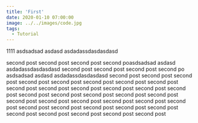 ```yaml
---
title: 'First'
date: 2020-01-10 07:00:00
image: ../../images/code.jpg
tags:
  - Tutorial
---
```


1111
asdsadsad asdasd
asdadassdasdasdasd

second post second post second post second poasdsadsad asdasd
asdadassdasdasdasd
second post second post second post second po
asdsadsad asdasd
asdadassdasdasdasd
second post second post second post second post second post second post second post second post second post second post second post second post second post second post second post second post second post second post second post second post second post second post second post second post second post second post second post second post second post second post second post second post second post second post second post
